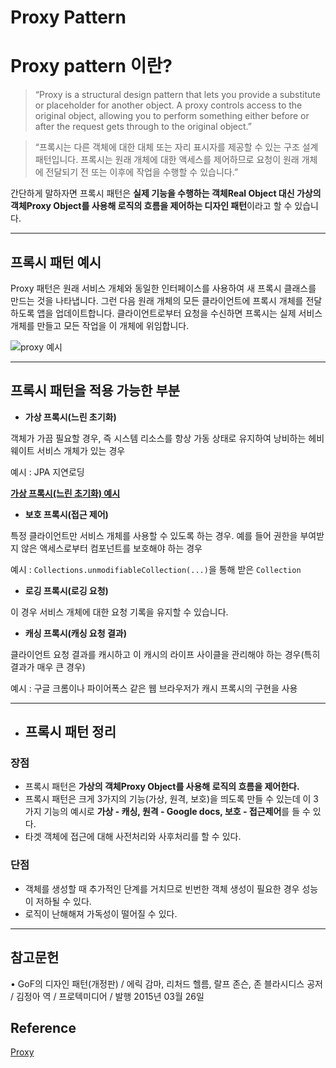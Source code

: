 # Proxy Pattern

# Proxy pattern 이란?

> “Proxy is a structural design pattern that lets you provide a substitute or placeholder for another object. A proxy controls access to the original object, allowing you to perform something either before or after the request gets through to the original object.”
> 

> “프록시는 다른 객체에 대한 대체 또는 자리 표시자를 제공할 수 있는 구조 설계 패턴입니다. 프록시는 원래 개체에 대한 액세스를 제어하므로 요청이 원래 개체에 전달되기 전 또는 이후에 작업을 수행할 수 있습니다.”
> 

간단하게 말하자면 프록시 패턴은 **실제 기능을 수행하는 객체Real Object 대신 가상의 객체Proxy Object를 사용해 로직의 흐름을 제어하는 디자인 패턴**이라고 할 수 있습니다.

----

## 프록시 패턴 예시

Proxy 패턴은 원래 서비스 개체와 동일한 인터페이스를 사용하여 새 프록시 클래스를 만드는 것을 나타냅니다. 그런 다음 원래 개체의 모든 클라이언트에 프록시 개체를 전달하도록 앱을 업데이트합니다. 클라이언트로부터 요청을 수신하면 프록시는 실제 서비스 개체를 만들고 모든 작업을 이 개체에 위임합니다.

![proxy 예시](https://refactoring.guru/images/patterns/diagrams/proxy/structure-indexed-2x.png)


---- 

## 프록시 패턴을 적용 가능한 부분

- **가상 프록시(느린 초기화)** 

객체가 가끔 필요할 경우, 즉 시스템 리소스를 항상 가동 상태로 유지하여 낭비하는 헤비웨이트 서비스 개체가 있는 경우

예시 : JPA 지연로딩

[**가상 프록시(느린 초기화) 예시**](https://www.notion.so/07f422b895c44769ad198076efc92c51)

- **보호 프록시(접근 제어)**

특정 클라이언트만 서비스 개체를 사용할 수 있도록 하는 경우. 예를 들어 권한을 부여받지 않은 액세스로부터 컴포넌트를 보호해야 하는 경우

예시 : `Collections.unmodifiableCollection(...)`을 통해 받은 `Collection`

- **로깅 프록시(로깅 요청)**

이 경우 서비스 개체에 대한 요청 기록을 유지할 수 있습니다.

- **캐싱 프록시(캐싱 요청 결과)**

 클라이언트 요청 결과를 캐시하고 이 캐시의 라이프 사이클을 관리해야 하는 경우(특히 결과가 매우 큰 경우)

예시 : 구글 크롬이나 파이어폭스 같은 웹 브라우저가 캐시 프록시의 구현을 사용

---- 
- ## 프록시 패턴 정리

### 장점

- 프록시 패턴은 **가상의 객체Proxy Object를 사용해 로직의 흐름을 제어한다.**
- 프록시 패턴은 크게 3가지의 기능(가상, 원격, 보호)을 띄도록 만들 수 있는데 이 3가지 기능의 예시로 **가상 - 캐싱, 원격 - Google docs, 보호 - 접근제어**를 들 수 있다.
- 타겟 객체에 접근에 대해 사전처리와 사후처리를 할 수 있다.

### 단점

- 객체를 생성할 때 추가적인 단계를 거치므로 빈번한 객체 생성이 필요한 경우 성능이 저하될 수 있다.
- 로직이 난해해져 가독성이 떨어질 수 있다.

---- 

## 참고문헌

• GoF의 디자인 패턴(개정판) / 에릭 감마, 리처드 헬름, 랄프 존슨, 존 블라시디스 공저 / 김정아 역 / 프로텍미디어 / 발행 2015년 03월 26일

## Reference

[Proxy](https://refactoring.guru/design-patterns/proxy)
